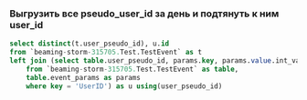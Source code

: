 
### Выгрузить все pseudo_user_id за день и подтянуть к ним user_id
~~~sql
select distinct(t.user_pseudo_id), u.id
from `beaming-storm-315705.Test.TestEvent` as t
left join (select table.user_pseudo_id, params.key, params.value.int_value as id
    from `beaming-storm-315705.Test.TestEvent` as table,
    table.event_params as params
    where key = 'UserID') as u using(user_pseudo_id)
~~~
